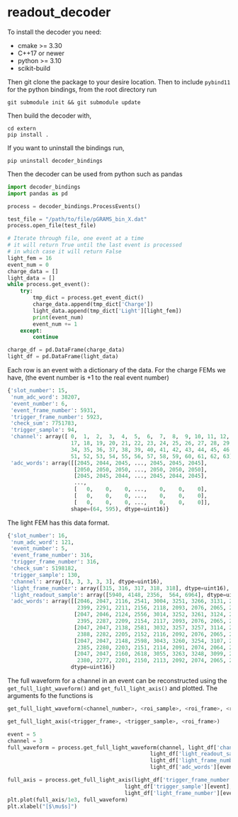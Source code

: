 # readout_decoder

To install the decoder you need:
* cmake >= 3.30
* C++17 or newer
* python >= 3.10
* scikit-build

Then git clone the package to your desire location. Then to include 
`pybind11` for the python bindings, from the root directory run

```
git submodule init && git submodule update
```

Then build the decoder with,

```
cd extern
pip install .
```
If you want to uninstall the bindings run,

```
pip uninstall decoder_bindings
```

Then the decoder can be used from python such as pandas

```python
import decoder_bindings
import pandas as pd

process = decoder_bindings.ProcessEvents()

test_file = "/path/to/file/pGRAMS_bin_X.dat"
process.open_file(test_file)

# Iterate through file, one event at a time
# it will return True until the last event is processed
# in which case it will return False
light_fem = 16
event_num = 0
charge_data = []
light_data = []
while process.get_event():
    try:
        tmp_dict = process.get_event_dict()
        charge_data.append(tmp_dict['Charge'])
        light_data.append(tmp_dict['Light'][light_fem])
        print(event_num)
        event_num += 1
    except:
        continue

charge_df = pd.DataFrame(charge_data)
light_df = pd.DataFrame(light_data)
```
Each row is an event with a dictionary of the data. For the charge FEMs we have, 
(the event number is +1 to the real event number) 

```python
{'slot_number': 15,
 'num_adc_word': 38207,
 'event_number': 6,
 'event_frame_number': 5931,
 'trigger_frame_number': 5923,
 'check_sum': 7751783,
 'trigger_sample': 94,
 'channel': array([ 0,  1,  2,  3,  4,  5,  6,  7,  8,  9, 10, 11, 12, 13, 14, 15, 16,
                    17, 18, 19, 20, 21, 22, 23, 24, 25, 26, 27, 28, 29, 30, 31, 32, 33,
                    34, 35, 36, 37, 38, 39, 40, 41, 42, 43, 44, 45, 46, 47, 48, 49, 50,
                    51, 52, 53, 54, 55, 56, 57, 58, 59, 60, 61, 62, 63], dtype=uint16),
 'adc_words': array([[2045, 2044, 2045, ..., 2045, 2045, 2045],
                     [2050, 2050, 2050, ..., 2050, 2050, 2050],
                     [2045, 2045, 2044, ..., 2045, 2044, 2045],
                     ...,
                     [   0,    0,    0, ...,    0,    0,    0],
                     [   0,    0,    0, ...,    0,    0,    0],
                     [   0,    0,    0, ...,    0,    0,    0]],
                    shape=(64, 595), dtype=uint16)}
```

The light FEM has this data format. 

```python
{'slot_number': 16,
 'num_adc_word': 121,
 'event_number': 5,
 'event_frame_number': 316,
 'trigger_frame_number': 316,
 'check_sum': 5198182,
 'trigger_sample': 130,
 'channel': array([3, 3, 3, 3, 3], dtype=uint16),
 'light_frame_number': array([315, 316, 317, 318, 318], dtype=uint16),
 'light_readout_sample': array([5940, 4148, 2356,  564, 6964], dtype=uint16),
 'adc_words': array([[2046, 2047, 2116, 2541, 3004, 3251, 3266, 3131, 2932, 2727, 2545,
                      2399, 2291, 2211, 2156, 2118, 2093, 2076, 2065, 2058],
                     [2047, 2046, 2124, 2556, 3014, 3252, 3261, 3124, 2923, 2717, 2537,
                      2395, 2287, 2209, 2154, 2117, 2093, 2076, 2065, 2059],
                     [2047, 2047, 2138, 2581, 3032, 3257, 3257, 3114, 2912, 2709, 2530,
                      2388, 2282, 2205, 2152, 2116, 2092, 2076, 2065, 2058],
                     [2047, 2047, 2148, 2598, 3043, 3260, 3254, 3107, 2905, 2701, 2525,
                      2385, 2280, 2203, 2151, 2114, 2091, 2074, 2064, 2058],
                     [2047, 2047, 2160, 2618, 3055, 3263, 3248, 3099, 2897, 2695, 2518,
                      2380, 2277, 2201, 2150, 2113, 2092, 2074, 2065, 2057]],
                    dtype=uint16)}
```

The full waveform for a channel in an event can be reconstructed 
using the `get_full_light_waveform()` and `get_full_light_axis()` 
and plotted. The arguments fo the functions is

```python
get_full_light_waveform(<channel_number>, <roi_sample>, <roi_frame>, <roi_list>)
```
```python
get_full_light_axis(<trigger_frame>, <trigger_sample>, <roi_frame>)
```

```python
event = 5
channel = 3
full_waveform = process.get_full_light_waveform(channel, light_df['channel'][event],
                                             light_df['light_readout_sample'][event],
                                             light_df['light_frame_number'][event],
                                             light_df['adc_words'][event])

full_axis = process.get_full_light_axis(light_df['trigger_frame_number'][event],
                                     light_df['trigger_sample'][event],
                                     light_df['light_frame_number'][event])
plt.plot(full_axis/1e3, full_waveform)
plt.xlabel("[$\mu$s]")
```